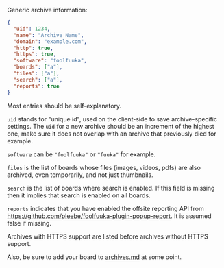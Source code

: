 Generic archive information:

```json
{
  "uid": 1234,
  "name": "Archive Name",
  "domain": "example.com",
  "http": true,
  "https": true,
  "software": "foolfuuka",
  "boards": ["a"],
  "files": ["a"],
  "search": ["a"],
  "reports": true
}
```

Most entries should be self-explanatory.

`uid` stands for "unique id", used on the client-side to save archive-specific settings.
The `uid` for a new archive should be an increment of the highest one,
make sure it does not overlap with an archive that previously died for example.

`software` can be `"foolfuuka"` or `"fuuka"` for example.

`files` is the list of boards whose files (images, videos, pdfs) are also archived, even temporarily, and not just thumbnails.

`search` is the list of boards where search is enabled. If this field is missing then it implies that search is enabled on all boards.

`reports` indicates that you have enabled the offsite reporting API from https://github.com/pleebe/foolfuuka-plugin-popup-report. It is assumed false if missing.

Archives with HTTPS support are listed before archives without HTTPS support.

Also, be sure to add your board to [archives.md](https://github.com/MayhemYDG/archives.json/blob/gh-pages/archives.md) at some point.